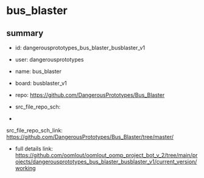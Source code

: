 # bus_blaster
 
## summary 
* id: dangerousprototypes_bus_blaster_busblaster_v1
* user: dangerousprototypes
* name: bus_blaster
* board: busblaster_v1
* repo: https://github.com/DangerousPrototypes/Bus_Blaster



* src_file_repo_sch: 
*
 src_file_repo_sch_link: https://github.com/DangerousPrototypes/Bus_Blaster/tree/master/
* full details link: https://github.com/oomlout/oomlout_oomp_project_bot_v_2/tree/main/projects/dangerousprototypes_bus_blaster_busblaster_v1/current_version/working  






